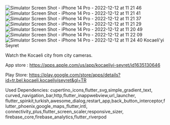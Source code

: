![Simulator Screen Shot - iPhone 14 Pro - 2022-12-12 at 11 21 46](https://github.com/ifgokturk/KocaeliyiSeyret/assets/102929252/1d6021d0-d2c4-4840-8783-7fe84c94b3bf)
![Simulator Screen Shot - iPhone 14 Pro - 2022-12-12 at 11 21 41](https://github.com/ifgokturk/KocaeliyiSeyret/assets/102929252/9fbdd101-74a7-420a-839b-64a9c38673a4)
![Simulator Screen Shot - iPhone 14 Pro - 2022-12-12 at 11 21 37](https://github.com/ifgokturk/KocaeliyiSeyret/assets/102929252/e036382d-ec72-4cf3-9790-a672e526f203)
![Simulator Screen Shot - iPhone 14 Pro - 2022-12-12 at 11 21 29](https://github.com/ifgokturk/KocaeliyiSeyret/assets/102929252/d77561ca-7fd2-43c3-a3a8-5e2923d9e36f)
![Simulator Screen Shot - iPhone 14 Pro - 2022-12-12 at 11 20 49](https://github.com/ifgokturk/KocaeliyiSeyret/assets/102929252/2f9471e8-0878-4662-b393-b62af1c66433)
![Simulator Screen Shot - iPhone 14 Pro - 2022-12-12 at 11 22 09](https://github.com/ifgokturk/KocaeliyiSeyret/assets/102929252/e2531a3f-c801-42ed-be90-36c68f970e02)
![Simulator Screen Shot - iPhone 14 Pro - 2022-12-12 at 11 24 40](https://github.com/ifgokturk/KocaeliyiSeyret/assets/102929252/7991bc09-2655-4cb5-87e3-e45cf956cf66)
Kocaeli’yi Seyret

Watch the Kocaeli city from city cameras.

App store : https://apps.apple.com/us/app/kocaeliyi-seyret/id1635130646

Play Store: https://play.google.com/store/apps/details?id=tr.bel.kocaeli.kocaeliyiseyret&gl=TR

Used Dependencies: 
cupertino_icons,flutter_svg,simple_gradient_text,
curved_navigation_bar,http,flutter_inappwebview,url_launcher,
flutter_spinkit,turkish,awesome_dialog,restart_app,back_button_interceptor,flutter_phoenix,google_maps_flutter,intl,
connectivity_plus,flutter_screen_scaler,responsive_sizer,
firebase_core,firebase_analytics,flutter_riverpod






